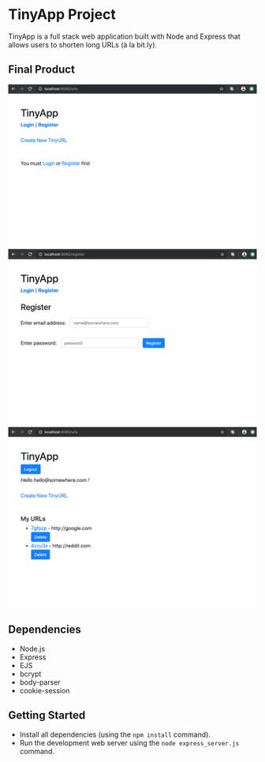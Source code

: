 # TinyApp Project

TinyApp is a full stack web application built with Node and Express that allows users to shorten long URLs (à la bit.ly).

## Final Product

!["screenshot of the urls page"](https://github.com/mcherie/TinyApp_Project/blob/master/docs/urls-page.png?raw=true)
!["screenshot of the Register page"](https://github.com/mcherie/TinyApp_Project/blob/master/docs/register-page.png?raw=true)
!["screenshot of the urls page - when logged in and with urls added"](https://github.com/mcherie/TinyApp_Project/blob/master/docs/urls-logged-in.png?raw=true)

## Dependencies

- Node.js 
- Express 
- EJS 
- bcrypt 
- body-parser 
- cookie-session

## Getting Started

- Install all dependencies (using the `npm install` command).
- Run the development web server using the `node express_server.js` command. 